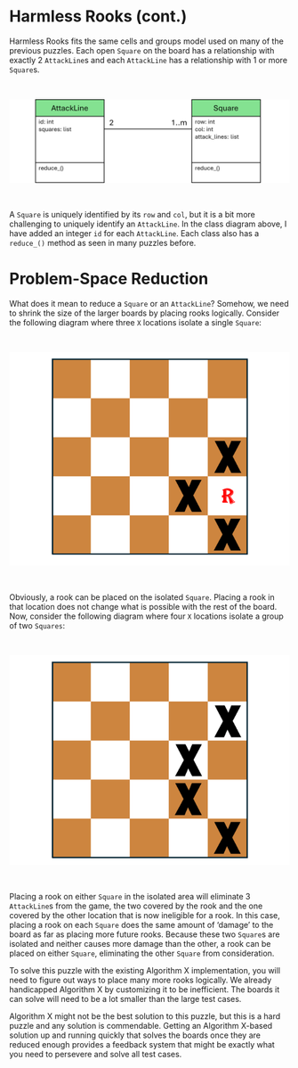 # Harmless Rooks (cont.)

Harmless Rooks fits the same cells and groups model used on many of the previous puzzles. Each open `Square` on the board has a relationship with exactly 2  `AttackLine`s and each `AttackLine` has a relationship with 1 or more `Square`s.

<BR>

![Harmless Rooks Classes](HarmlessRooksClasses.png)

<BR>

A `Square` is uniquely identified by its `row` and `col`, but it is a bit more challenging to uniquely identify an `AttackLine`. In the class diagram above, I have added an integer `id` for each `AttackLine`. Each class also has a `reduce_()` method as seen in many puzzles before.

# Problem-Space Reduction

What does it mean to reduce a `Square` or an `AttackLine`? Somehow, we need to shrink the size of the larger boards by placing rooks logically. Consider the following diagram where three `X` locations isolate a single `Square`:

<BR>

![Rook Placement](RookPlacement.png)

<BR>

Obviously, a rook can be placed on the isolated `Square`. Placing a rook in that location does not change what is possible with the rest of the board. Now, consider the following diagram where four `X` locations isolate a group of two `Squares`:


<BR>

![Rook Placement - 2 Isolated Squares](RookPlacement2.png)

<BR>


Placing a rook on either `Square` in the isolated area will eliminate 3 `AttackLine`s from the game, the two covered by the rook and the one covered by the other location that is now ineligible for a rook. In this case, placing a rook on each `Square` does the same amount of ‘damage’ to the board as far as placing more future rooks. Because these two `Square`s are isolated and neither causes more damage than the other, a rook can be placed on either `Square`, eliminating the other `Square` from consideration.


To solve this puzzle with the existing Algorithm X implementation, you will need to figure out ways to place many more rooks logically. We already handicapped Algorithm X by customizing it to be inefficient. The boards it can solve will need to be a lot smaller than the large test cases.

Algorithm X might not be the best solution to this puzzle, but this is a hard puzzle and any solution is commendable. Getting an Algorithm X-based solution up and running quickly that solves the boards once they are reduced enough provides a feedback system that might be exactly what you need to persevere and solve all test cases.

